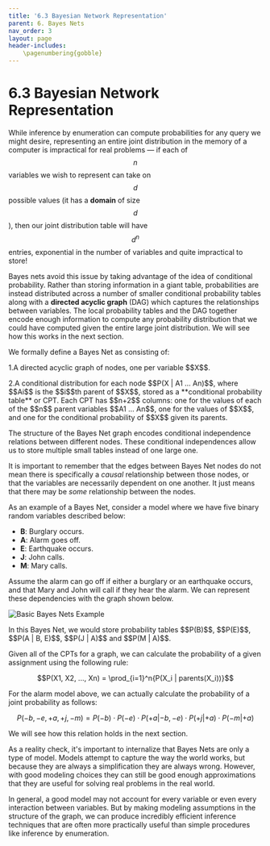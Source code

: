 ```yaml
---
title: '6.3 Bayesian Network Representation'
parent: 6. Bayes Nets
nav_order: 3
layout: page
header-includes:
    \pagenumbering{gobble}
---
```


# 6.3 Bayesian Network Representation

While inference by enumeration can compute probabilities for any query we might desire, representing an entire joint distribution in the memory of a computer is impractical for real problems — if each of $$n$$ variables we wish to represent can take on $$d$$ possible values (it has a **domain** of size $$d$$), then our joint distribution table will have $$d^n$$ entries, exponential in the number of variables and quite impractical to store!

Bayes nets avoid this issue by taking advantage of the idea of conditional probability. Rather than storing information in a giant table, probabilities are instead distributed across a number of smaller conditional probability tables along with a **directed acyclic graph** (DAG) which captures the relationships between variables. The local probability tables and the DAG together encode enough information to compute any probability distribution that we could have computed given the entire large joint distribution. We will see how this works in the next section.

We formally define a Bayes Net as consisting of:

<p></p>
1.A directed acyclic graph of nodes, one per variable $$X$$.
<p></p>
2.A conditional distribution for each node $$P(X | A1 ... An)$$, where $$Ai$$ is the $$i$$th parent of $$X$$, stored as a **conditional probability table** or CPT. Each CPT has $$n+2$$ columns: one for the values of each of the $$n$$ parent variables $$A1 ... An$$, one for the values of $$X$$, and one for the conditional probability of $$X$$ given its parents.
<p></p>

The structure of the Bayes Net graph encodes conditional independence relations between different nodes. These conditional independences allow us to store multiple small tables instead of one large one.

It is important to remember that the edges between Bayes Net nodes do not mean there is specifically a _causal_ relationship between those nodes, or that the variables are necessarily dependent on one another. It just means that there may be _some_ relationship between the nodes.

As an example of a Bayes Net, consider a model where we have five binary random variables described below:

- **B**: Burglary occurs.
- **A**: Alarm goes off.
- **E**: Earthquake occurs.
- **J**: John calls.
- **M**: Mary calls.

Assume the alarm can go off if either a burglary or an earthquake occurs, and that Mary and John will call if they hear the alarm. We can represent these dependencies with the graph shown below.

<img src="{{ site.baseurl }}/assets/images/basic_bayes_nets.png" alt="Basic Bayes Nets Example" />

<p></p>
In this Bayes Net, we would store probability tables $$P(B)$$, $$P(E)$$, $$P(A | B, E)$$, $$P(J | A)$$ and $$P(M | A)$$.

Given all of the CPTs for a graph, we can calculate the probability of a given assignment using the following rule:

$$P(X1, X2, ..., Xn) = \prod_{i=1}^n{P(X_i | parents(X_i))}$$

For the alarm model above, we can actually calculate the probability of a joint probability as follows:

$$P(-b, -e, +a, +j, -m) = P(-b) \cdot P(-e) \cdot P(+a | -b, -e) \cdot P(+j | +a) \cdot P(-m | +a)$$

We will see how this relation holds in the next section.

As a reality check, it's important to internalize that Bayes Nets are only a type of model. Models attempt to capture the way the world works, but because they are always a simplification they are always wrong. However, with good modeling choices they can still be good enough approximations that they are useful for solving real problems in the real world.

In general, a good model may not account for every variable or even every interaction between variables. But by making modeling assumptions in the structure of the graph, we can produce incredibly efficient inference techniques that are often more practically useful than simple procedures like inference by enumeration.
